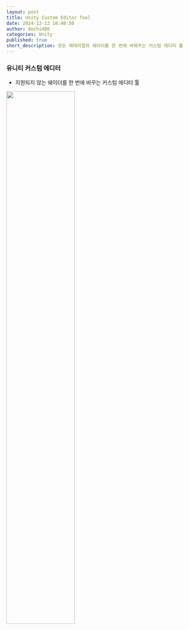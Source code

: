```yaml
---
layout: post
title: Unity Custom Editor Tool
date: 2024-12-12 16:40:50
author: dochi486
categories: Unity
published: true
short_description: 모든 매테리얼의 쉐이더를 한 번에 바꿔주는 커스텀 에디터 툴
---
```


### 유니티 커스텀 에디터

- 지원되지 않는 쉐이더를 한 번에 바꾸는 커스텀 에디터 툴

<img src = "https://img1.daumcdn.net/thumb/R1280x0/?scode=mtistory2&fname=https%3A%2F%2Fblog.kakaocdn.net%2Fdn%2FcFhav8%2FbtsLj3Qre2Z%2FqPaXqQWui7O9zvP5hquGh1%2Fimg.png" width= "60%">
